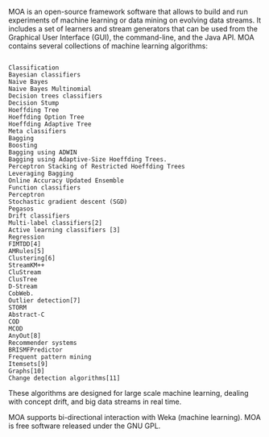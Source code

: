 MOA is an open-source framework software that allows to build and run experiments of machine learning or data mining on evolving data streams. It includes a set of learners and stream generators that can be used from the Graphical User Interface (GUI), the command-line, and the Java API. MOA contains several collections of machine learning algorithms:
<pre><code>
Classification
Bayesian classifiers
Naive Bayes
Naive Bayes Multinomial
Decision trees classifiers
Decision Stump
Hoeffding Tree
Hoeffding Option Tree
Hoeffding Adaptive Tree
Meta classifiers
Bagging
Boosting
Bagging using ADWIN
Bagging using Adaptive-Size Hoeffding Trees.
Perceptron Stacking of Restricted Hoeffding Trees
Leveraging Bagging
Online Accuracy Updated Ensemble
Function classifiers
Perceptron
Stochastic gradient descent (SGD)
Pegasos
Drift classifiers
Multi-label classifiers[2]
Active learning classifiers [3]
Regression
FIMTDD[4]
AMRules[5]
Clustering[6]
StreamKM++
CluStream
ClusTree
D-Stream
CobWeb.
Outlier detection[7]
STORM
Abstract-C
COD
MCOD
AnyOut[8]
Recommender systems
BRISMFPredictor
Frequent pattern mining
Itemsets[9]
Graphs[10]
Change detection algorithms[11]
</code></pre>
These algorithms are designed for large scale machine learning, dealing with concept drift, and big data streams in real time.

MOA supports bi-directional interaction with Weka (machine learning). MOA is free software released under the GNU GPL.
